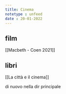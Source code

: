 ```yaml
---
title: Cinema
notetype : unfeed
date : 20-01-2022
---
```




## film

[[Macbeth - Coen 2021]]

## libri

[[La città e il cinema]]


di nuovo nella dir principale
